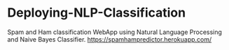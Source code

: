 # Deploying-NLP-Classification
Spam and Ham classification WebApp using Natural Language Processing and Naive Bayes Classifier.
https://spamhampredictor.herokuapp.com/
